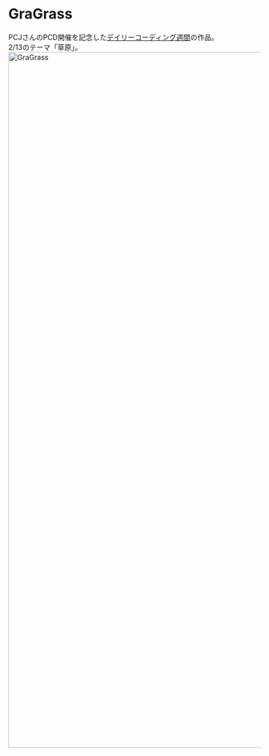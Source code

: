 # GraGrass
PCJさんのPCD開催を記念した[デイリーコーディング週間](https://twitter.com/PCD_Tokyo/status/1359845455648223233)の作品。  
2/13のテーマ「草原」。 
[<img width="1387" alt="GraGrass" src="https://user-images.githubusercontent.com/50353938/107801456-6f56fa00-6da3-11eb-8e1b-afea6f035329.png">](https://drive.google.com/file/d/11t9f6J0i0_5Bl0sa0qWWjMXVtyeRkM6F/view?usp=sharing)